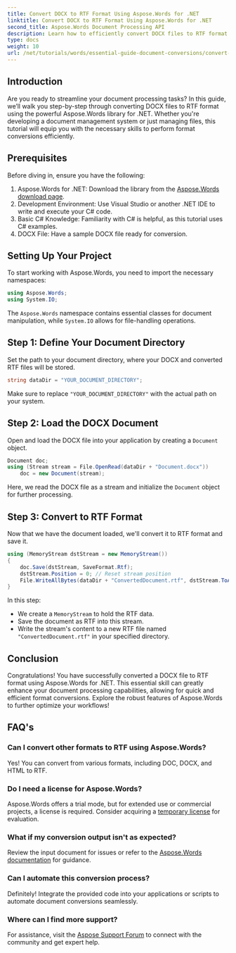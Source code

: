 ```yaml
---
title: Convert DOCX to RTF Format Using Aspose.Words for .NET
linktitle: Convert DOCX to RTF Format Using Aspose.Words for .NET
second_title: Aspose.Words Document Processing API
description: Learn how to efficiently convert DOCX files to RTF format using the Aspose.Words library for .NET. This step-by-step guide covers, loading documents and saving conversions.
type: docs
weight: 10
url: /net/tutorials/words/essential-guide-document-conversions/convert-docx-to-rtf/
---
```

## Introduction

Are you ready to streamline your document processing tasks? In this guide, we’ll walk you step-by-step through converting DOCX files to RTF format using the powerful Aspose.Words library for .NET. Whether you're developing a document management system or just managing files, this tutorial will equip you with the necessary skills to perform format conversions efficiently.

## Prerequisites

Before diving in, ensure you have the following:

1. Aspose.Words for .NET: Download the library from the [Aspose.Words download page](https://releases.aspose.com/words/net/).
2. Development Environment: Use Visual Studio or another .NET IDE to write and execute your C# code.
3. Basic C# Knowledge: Familiarity with C# is helpful, as this tutorial uses C# examples.
4. DOCX File: Have a sample DOCX file ready for conversion. 

## Setting Up Your Project

To start working with Aspose.Words, you need to import the necessary namespaces:

```csharp
using Aspose.Words;
using System.IO;
```

The `Aspose.Words` namespace contains essential classes for document manipulation, while `System.IO` allows for file-handling operations.

## Step 1: Define Your Document Directory

Set the path to your document directory, where your DOCX and converted RTF files will be stored. 

```csharp
string dataDir = "YOUR_DOCUMENT_DIRECTORY";
```

Make sure to replace `"YOUR_DOCUMENT_DIRECTORY"` with the actual path on your system.

## Step 2: Load the DOCX Document

Open and load the DOCX file into your application by creating a `Document` object.

```csharp
Document doc;
using (Stream stream = File.OpenRead(dataDir + "Document.docx"))
    doc = new Document(stream);
```

Here, we read the DOCX file as a stream and initialize the `Document` object for further processing.

## Step 3: Convert to RTF Format

Now that we have the document loaded, we'll convert it to RTF format and save it.

```csharp
using (MemoryStream dstStream = new MemoryStream())
{
    doc.Save(dstStream, SaveFormat.Rtf);
    dstStream.Position = 0; // Reset stream position
    File.WriteAllBytes(dataDir + "ConvertedDocument.rtf", dstStream.ToArray());
}
```

In this step:
- We create a `MemoryStream` to hold the RTF data.
- Save the document as RTF into this stream.
- Write the stream's content to a new RTF file named `"ConvertedDocument.rtf"` in your specified directory.

## Conclusion

Congratulations! You have successfully converted a DOCX file to RTF format using Aspose.Words for .NET. This essential skill can greatly enhance your document processing capabilities, allowing for quick and efficient format conversions. Explore the robust features of Aspose.Words to further optimize your workflows!

## FAQ's

### Can I convert other formats to RTF using Aspose.Words?
Yes! You can convert from various formats, including DOC, DOCX, and HTML to RTF.

### Do I need a license for Aspose.Words?
Aspose.Words offers a trial mode, but for extended use or commercial projects, a license is required. Consider acquiring a [temporary license](https://purchase.conholdate.com/temporary-license/) for evaluation.

### What if my conversion output isn't as expected?
Review the input document for issues or refer to the [Aspose.Words documentation](https://reference.aspose.com/words/net/) for guidance.

### Can I automate this conversion process?
Definitely! Integrate the provided code into your applications or scripts to automate document conversions seamlessly.

### Where can I find more support?
For assistance, visit the [Aspose Support Forum](https://forum.aspose.com/c/words/8) to connect with the community and get expert help.
